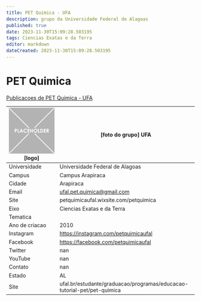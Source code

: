 ```yaml
---
title: PET Quimica - UFA
description: grupo da Universidade Federal de Alagoas
published: true
date: 2023-11-30T15:09:28.503195
tags: Ciencias Exatas e da Terra
editor: markdown
dateCreated: 2023-11-30T15:09:28.503195
---
```


# PET Quimica

[Publicacoes de PET Quimica - UFA](/atividade/71PETQuimicaUFA/feed.md)

| ![placeholder.png](/placeholder.png) [logo] | [foto do grupo] UFA         |
| ------------------------------------------- | ------------------------------------------------- |
| Universidade                                | Universidade Federal de Alagoas      |
| Campus                                      | Campus Arapiraca            |
| Cidade                                      | Arapiraca             |
| Email                                       | ufal.pet.quimica@gmail.com             |
| Site                                        | petquimicaufal.wixsite.com/petquimica              |
| Eixo                                        | Ciencias Exatas e da Terra              |
| Tematica                                    |           |
| Ano de criacao                              | 2010        |
| Instagram                                   | https://instagram.com/petquimicaufal         |
| Facebook                                    | https://facebook.com/petquimicaufal          |
| Twitter                                     | nan           |
| YouTube                                     | nan           |
| Contato                                     | nan         |
| Estado                                      |  AL            |
| Site                                        | ufal.br/estudante/graduacao/programas/educacao-tutorial-pet/pet-quimica |
